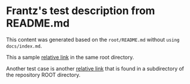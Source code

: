 # Frantz's test description from README.md

This content was generated based on the `root/README.md` without `using docs/index.md`.

This a sample [relative link](relative_link.md) in the same root directory.

Another test case is another [relative link](sub/sub_relative_link.md) that is found in a subdirectory of the repository ROOT directory.
